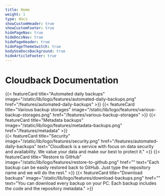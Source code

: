 ```yaml
---
title: Home
weight: 1
type: docs
showCustomHeader: true
showCustomFooter: true
hidePageNav: true
hideDocsNav: true
hidePageHeader: true
hidePageThemeSwitch: true
bodyUseDocsBackground: true
hideArticleFooter: true
---
```


# Cloudback Documentation

<div class="flex-row-to-column">
{{< featureCard 
  title="Automated daily backups" 
  image="/static/lib/logo/features/automated-daily-backups.png" 
  href="/features/automated-daily-backups" >}}
{{< featureCard 
  title="Various backup storages" 
  image="/static/lib/logo/features/various-backup-storages.png" 
  href="/features/various-backup-storages" >}}
{{< featureCard 
  title="Metadata backups" 
  image="/static/lib/logo/features/metadata-backups.png" 
  href="/features/metadata" >}}
</div>
<div class="flex-row-to-column">
{{< featureCard 
  title="Security" 
  image="/static/lib/logo/features/security.png" 
  href="/features/automated-daily-backups"
  text="Cloudback is a service with focus on data security and availability. We value your data and make our best to protect it." >}}
{{< featureCard 
  title="Restore to GitHub" 
  image="/static/lib/logo/features/restore-to-github.png" 
  href=""
  text="Each backup can be easily restored back to GitHub. Just type the repository name and we will do the rest." >}}
{{< featureCard 
  title="Download backups" 
  image="/static/lib/logo/features/download-backups.png" 
  href=""
  text="You can download every backup on your PC. Each backup includes the code and the repository metadata." >}}
</div>
